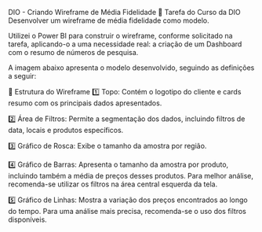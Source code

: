 DIO - Criando Wireframe de Média Fidelidade
🎯 Tarefa do Curso da DIO
Desenvolver um wireframe de média fidelidade como modelo.

Utilizei o Power BI para construir o wireframe, conforme solicitado na tarefa, aplicando-o a uma necessidade real: a criação de um Dashboard com o resumo de números de pesquisa.

A imagem abaixo apresenta o modelo desenvolvido, seguindo as definições a seguir:

📌 Estrutura do Wireframe
1️⃣ Topo: Contém o logotipo do cliente e cards resumo com os principais dados apresentados.

2️⃣ Área de Filtros: Permite a segmentação dos dados, incluindo filtros de data, locais e produtos específicos.

3️⃣ Gráfico de Rosca: Exibe o tamanho da amostra por região.

4️⃣ Gráfico de Barras: Apresenta o tamanho da amostra por produto, incluindo também a média de preços desses produtos. Para melhor análise, recomenda-se utilizar os filtros na área central esquerda da tela.

5️⃣ Gráfico de Linhas: Mostra a variação dos preços encontrados ao longo do tempo. Para uma análise mais precisa, recomenda-se o uso dos filtros disponíveis.
